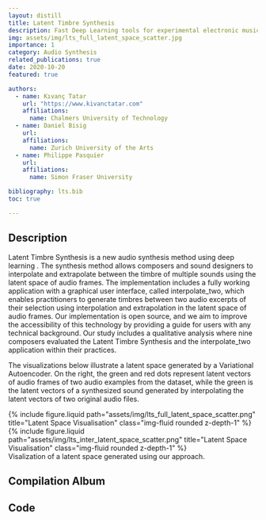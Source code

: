 ```yaml
---
layout: distill
title: Latent Timbre Synthesis
description: Fast Deep Learning tools for experimental electronic music
img: assets/img/lts_full_latent_space_scatter.jpg
importance: 1
category: Audio Synthesis
related_publications: true
date: 2020-10-20
featured: true

authors:
  - name: Kıvanç Tatar
    url: "https://www.kivanctatar.com"
    affiliations:
      name: Chalmers University of Technology
  - name: Daniel Bisig
    url: 
    affiliations: 
      name: Zurich University of the Arts
  - name: Philippe Pasquier
    url: 
    affiliations:
      name: Simon Fraser University

bibliography: lts.bib
toc: true

---
```


## Description
Latent Timbre Synthesis is a new audio synthesis method using deep learning <d-cite key="tatar_latent_2020"></d-cite>. The synthesis method allows composers and sound designers to interpolate and extrapolate between the timbre of multiple sounds using the latent space of audio frames. The implementation includes a fully working application with a graphical user interface, called interpolate_two, which enables practitioners to generate timbres between two audio excerpts of their selection using interpolation and extrapolation in the latent space of audio frames. Our implementation is open source, and we aim to improve the accessibility of this technology by providing a guide for users with any technical background. Our study includes a qualitative analysis where nine composers evaluated the Latent Timbre Synthesis and the interpolate_two application within their practices.

The visualizations below illustrate a latent space generated by a Variational Autoencoder. On the right, the green and red dots represent latent vectors of audio frames of two audio examples from the dataset, while the green is the latent vectors of a synthesized sound generated by interpolating the latent vectors of two original audio files.

<div class="row justify-content-sm-center">
    <div class="col-sm mt-3 mt-md-0">
        {% include figure.liquid path="assets/img/lts_full_latent_space_scatter.png" title="Latent Space Visualisation" class="img-fluid rounded z-depth-1" %}
    </div>
    <div class="col-sm mt-3 mt-md-0">
        {% include figure.liquid path="assets/img/lts_inter_latent_space_scatter.png" title="Latent Space Visualisation" class="img-fluid rounded z-depth-1" %}
    </div>
</div>
<div class="caption">
    Visalization of a latent space generated using our approach.
</div>

## Compilation Album

## Code
